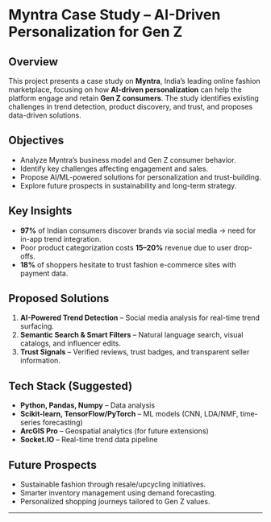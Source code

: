 # Myntra Case Study – AI-Driven Personalization for Gen Z

##  Overview
This project presents a case study on **Myntra**, India’s leading online fashion marketplace, focusing on how **AI-driven personalization** can help the platform engage and retain **Gen Z consumers**. The study identifies existing challenges in trend detection, product discovery, and trust, and proposes data-driven solutions.

##  Objectives
- Analyze Myntra’s business model and Gen Z consumer behavior.  
- Identify key challenges affecting engagement and sales.  
- Propose AI/ML-powered solutions for personalization and trust-building.  
- Explore future prospects in sustainability and long-term strategy.  

##  Key Insights
- **97%** of Indian consumers discover brands via social media → need for in-app trend integration.  
- Poor product categorization costs **15–20%** revenue due to user drop-offs.  
- **18%** of shoppers hesitate to trust fashion e-commerce sites with payment data.  

##  Proposed Solutions
1. **AI-Powered Trend Detection** – Social media analysis for real-time trend surfacing.  
2. **Semantic Search & Smart Filters** – Natural language search, visual catalogs, and influencer edits.  
3. **Trust Signals** – Verified reviews, trust badges, and transparent seller information.  

##  Tech Stack (Suggested)
- **Python, Pandas, Numpy** – Data analysis  
- **Scikit-learn, TensorFlow/PyTorch** – ML models (CNN, LDA/NMF, time-series forecasting)  
- **ArcGIS Pro** – Geospatial analytics (for future extensions)  
- **Socket.IO** – Real-time trend data pipeline  

##  Future Prospects
- Sustainable fashion through resale/upcycling initiatives.  
- Smarter inventory management using demand forecasting.  
- Personalized shopping journeys tailored to Gen Z values.  

  

---

